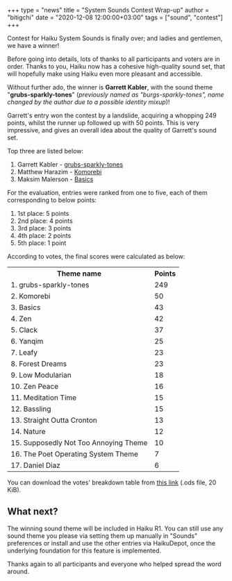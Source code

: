 +++
type = "news"
title = "System Sounds Contest Wrap-up"
author = "bitigchi"
date = "2020-12-08 12:00:00+03:00"
tags = ["sound", "contest"]
+++

Contest for Haiku System Sounds is finally over; and ladies and gentlemen, we have a winner!

Before going into details, lots of thanks to all participants and voters are in order. Thanks to you, Haiku now has a cohesive high-quality sound set, that will hopefully make using Haiku even more pleasant and accessible.

Without further ado, the winner is **Garrett Kabler**, with the sound theme "**grubs-sparkly-tones**" (*previously named as "burgs-sparkly-tones", name changed by the author due to a possible identity mixup*)!

Garrett's entry won the contest by a landslide, acquiring a whopping 249 points, whilst the runner up followed up with 50 points. This is very impressive, and gives an overall idea about the quality of Garrett's sound set.

Top three are listed below:

1. Garrett Kabler - [grubs-sparkly-tones](/files/sound-contest/garrett_kabler_burgs-sparkly-tones.zip)
2. Matthew Harazim - [Komorebi](/files/sound-contest/bearlyMatt-Komorebi.zip)
3. Maksim Malerson - [Basics](/files/sound-contest/maksim_malerson_Basics.zip)

For the evaluation, entries were ranked from one to five, each of them corresponding to below points:

1. 1st place: 5 points
2. 2nd place: 4 points
3. 3rd place: 3 points
4. 4th place: 2 points
5. 5th place: 1 point

According to votes, the final scores were calculated as below:

<table>
    <tr>
	 <th>Theme name</th>
	 <th>Points</th>
    </tr>
    <tr>
    <td>1. grubs-sparkly-tones</td>
    <td>249</td>
    </tr>
    <tr>
    <td>2. Komorebi</td>
    <td>50</td>
    </tr>
    <tr>
    <td>3. Basics</td>
    <td>43</td>
    </tr>
    <tr>
    <td>4. Zen</td>
    <td>42</td>
    </tr>
    <tr>
    <td>5. Clack</td>
    <td>37</td>
    </tr>
    <tr>
    <td>6. Yanqim</td>
    <td>25</td>
    </tr>
    <tr>
    <td>7. Leafy</td>
    <td>23</td>
    </tr>
    <tr>
    <td>8. Forest Dreams</td>
    <td>23</td>
    </tr>
    <tr>
    <td>9. Low Modularian</td>
    <td>18</td>
    </tr>
    <tr>
    <td>10. Zen Peace</td>
    <td>16</td>
    </tr>
    <tr>
    <td>11. Meditation Time</td>
    <td>15</td>
    </tr>
    <tr>
    <td>12. Bassling</td>
    <td>15</td>
    </tr>
    <tr>
    <td>13. Straight Outta Cronton</td>
    <td>13</td>
    </tr>
    <tr>
    <td>14. Nature</td>
    <td>12</td>
    </tr>
    <tr>
    <td>15. Supposedly Not Too Annoying Theme</td>
    <td>10</td>
    </tr>
    <tr>
    <td>16. The Poet Operating System Theme</td>
    <td>7</td>
    </tr>
    <tr>
    <td>17. Daniel Diaz</td>
    <td>6</td>
    </tr>
</table>

You can download the votes' breakdown table from [this link](/files/sound-contest/sound_contest_votes.ods) (.ods file, 20 KiB).

## What next?

The winning sound theme will be included in Haiku R1. You can still use any sound theme you please via setting them up manually in "Sounds" preferences or install and use the other entries via HaikuDepot, once the underlying foundation for this feature is implemented.

Thanks again to all participants and everyone who helped spread the word around.
